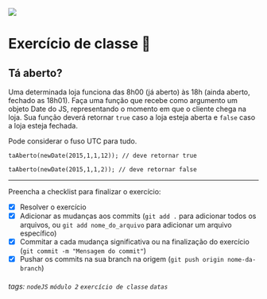 ![](https://i.imgur.com/xG74tOh.png)

# Exercício de classe 🏫

## Tá aberto?

Uma determinada loja funciona das 8h00 (já aberto) às 18h (ainda aberto, fechado as 18h01). Faça uma função que recebe como argumento um objeto Date do JS, representando o momento em que o cliente chega na loja. Sua função deverá retornar `true` caso a loja esteja aberta e `false` caso a loja esteja fechada.

Pode considerar o fuso UTC para tudo.

```
taAberto(newDate(2015,1,1,12)); // deve retornar true

taAberto(newDate(2015,1,1,2)); // deve retornar false
```

---



Preencha a checklist para finalizar o exercício:

- [X] Resolver o exercício
- [X] Adicionar as mudanças aos commits (`git add .` para adicionar todos os arquivos, ou `git add nome_do_arquivo` para adicionar um arquivo específico)
- [X] Commitar a cada mudança significativa ou na finalização do exercício (`git commit -m "Mensagem do commit"`)
- [X] Pushar os commits na sua branch na origem (`git push origin nome-da-branch`)

###### tags: `nodeJS` `módulo 2` `exercício de classe` `datas`
